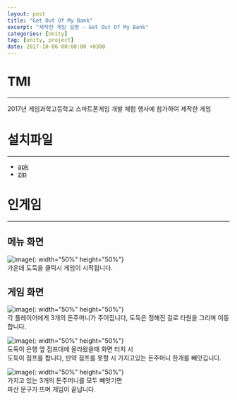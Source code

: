 ```yaml
---
layout: post
title: "Get Out Of My Bank"
excerpt: "제작한 게임 설명 - Get Out Of My Bank"
categories: [Unity]
tag: [unity, project]
date: 2017-10-06 00:00:00 +0300
---
```


# TMI
-----------------
2017년 게임과학고등학교 스마트폰게임 개발 체험 행사에 참가하여 제작한 게임

# 설치파일
----------------
+ <a href = "/assets/download/GetOutOfMyBank.apk"> apk</a><br>
+ <a href = "/assets/download/GetOutOfMyBank.zip"> zip</a>

# 인게임
-----------------
## 메뉴 화면
![image](/assets/img/GetOutOfMyBank/Menu.jpg){: width="50%" height="50%"}<br>
가운데 도둑을 클릭시 게임이 시작됩니다.

## 게임 화면
![image](/assets/img/GetOutOfMyBank/Ingame.jpg){: width="50%" height="50%"}<br>
각 플레이어에게 3개의 돈주머니가 주어집니다, 도둑은 정해진 길로 타원을 그리며 이동합니다.

![image](/assets/img/GetOutOfMyBank/Jump.jpg){: width="50%" height="50%"}<br>
도둑이 은행 옆 점프대에 올라왔을때 화면 터치 시<br>
도둑이 점프를 합니다, 만약 점프를 못할 시 가지고있는 돈주머니 한개를 빼앗깁니다.<br>

![image](/assets/img/GetOutOfMyBank/GameOver.jpg){: width="50%" height="50%"}<br>
가지고 있는 3개의 돈주머니를 모두 빼앗기면<br>
파산 문구가 뜨며 게임이 끝납니다.